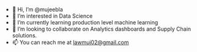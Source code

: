 - 👋 Hi, I’m @mujeebla
- 👀 I’m interested in Data Science
- 🌱 I’m currently learning production level machine learning
- 💞️ I’m looking to collaborate on Analytics dashboards and Supply Chain solutions.
- 📫 You can reach me at lawmuj02@gmail.com

<!---
mujeebla/mujeebla is a ✨ special ✨ repository because its `README.md` (this file) appears on your GitHub profile.
You can click the Preview link to take a look at your changes.
--->
